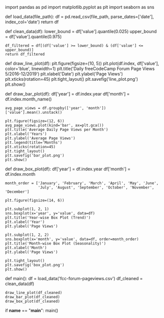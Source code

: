 import pandas as pd
import matplotlib.pyplot as plt
import seaborn as sns

def load_data(file_path):
    df = pd.read_csv(file_path, parse_dates=['date'], index_col='date')
    return df

def clean_data(df):
    lower_bound = df['value'].quantile(0.025)
    upper_bound = df['value'].quantile(0.975)
    
    df_filtered = df[(df['value'] >= lower_bound) & (df['value'] <= upper_bound)]
    return df_filtered

def draw_line_plot(df):
    plt.figure(figsize=(10, 5))
    plt.plot(df.index, df['value'], color='blue', linewidth=1)
    plt.title('Daily freeCodeCamp Forum Page Views 5/2016-12/2019')
    plt.xlabel('Date')
    plt.ylabel('Page Views')
    plt.xticks(rotation=45)
    plt.tight_layout()
    plt.savefig('line_plot.png')
    plt.show()

def draw_bar_plot(df):
    df['year'] = df.index.year
    df['month'] = df.index.month_name()
    
    avg_page_views = df.groupby(['year', 'month'])['value'].mean().unstack()
    
    plt.figure(figsize=(12, 6))
    avg_page_views.plot(kind='bar', ax=plt.gca())
    plt.title('Average Daily Page Views per Month')
    plt.xlabel('Years')
    plt.ylabel('Average Page Views')
    plt.legend(title='Months')
    plt.xticks(rotation=45)
    plt.tight_layout()
    plt.savefig('bar_plot.png')
    plt.show()

def draw_box_plot(df):
    df['year'] = df.index.year
    df['month'] = df.index.month
    
    month_order = ['January', 'February', 'March', 'April', 'May', 'June',
                   'July', 'August', 'September', 'October', 'November', 'December']
    
    plt.figure(figsize=(14, 6))
    
    plt.subplot(1, 2, 1)
    sns.boxplot(x='year', y='value', data=df)
    plt.title('Year-wise Box Plot (Trend)')
    plt.xlabel('Year')
    plt.ylabel('Page Views')
    
    plt.subplot(1, 2, 2)
    sns.boxplot(x='month', y='value', data=df, order=month_order)
    plt.title('Month-wise Box Plot (Seasonality)')
    plt.xlabel('Month')
    plt.ylabel('Page Views')
    
    plt.tight_layout()
    plt.savefig('box_plot.png')
    plt.show()

def main():
    df = load_data('fcc-forum-pageviews.csv')
    df_cleaned = clean_data(df)
    
    draw_line_plot(df_cleaned)
    draw_bar_plot(df_cleaned)
    draw_box_plot(df_cleaned)

if __name__ == "__main__":
    main()
